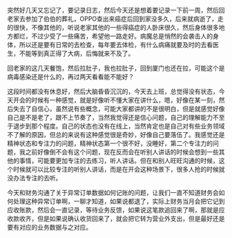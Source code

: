 突然好几天又忘记了，要记录日志，然后今天还是想着要记录一下前一周，然后回老家去参加了伯伯的葬礼，OPPO查出来癌症后回到家没多久，后来就病逝了，走的很快，不像其他的，听说老家其他的一些得癌症的人卧床很久，然后身体很多地方都烂，不过少受了一些痛苦，希望他一路走好。病魔总是悄然的会袭击人的身体，所以还是要有日常的去检查，每年要去体检，有什么病痛就要及时的去看医生，不能等到真正得了大病，后悔就来不及了。

回老家的这几天餐饱，然后拉肚子，我也拉肚子，回到厦门也还在拉，可能这个是病毒感染还是什么的，再过两天看看能不能好？

这段时间都没有休息好，然后大脑昏昏沉沉的，今天去上班，总觉得没有状态，今天开会的时候有一种感觉，就是好像听不懂大家在讲什么，嗯，好像在某一刻，然后失去了自信心，虽然说有些概念，可能大家都讲的不是很明白，但是就感觉好像自己是不是老了，跟不上节奏了，当然我觉得还是信心问题，自己的理解能力不至于退步到那个程度。自己的状态也没有在线上，当然肯定也是自己对有些业务领域不了解的原因，但总的来说有这种感觉很是奇妙，好像自己要落伍了。我感觉还是精神状态和专注力的问题，精神状态第一个很不好，没睡好，第二个专注力的问题，我之前好像倒不会有这个问题，现在反而会在听别人讲话的时候会想到一些其他的事情，可能要更加专注的去练习，听人讲话。但在和别人旺旺沟通的时候，这个时候就可以比较专注的听别人讲话，而是在开会这种场景下，很多人抢的时候就没办法专注的去听。

今天和财务沟通了关于异常订单数据如何记账的问题，让我们一直不知道财务会如何处理这种异常订单啊，一聊才知道，如果说都退了，实际上财务当月会把它记到应收账款，然后会一直记录，等待业务反馈，如果说这笔款追回来了啊，那就是应收款收齐，但是如果说确认收货回来了，就会把它转为营业外支出，但是最好还是要有对应的业务数据与之对应。
